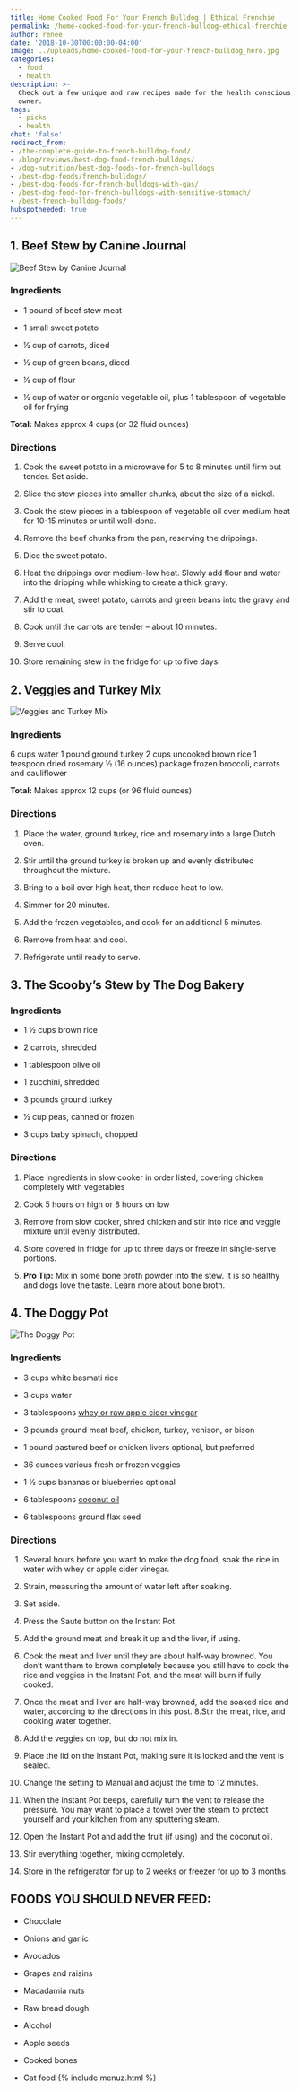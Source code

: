 ```yaml
---
title: Home Cooked Food For Your French Bulldog | Ethical Frenchie
permalink: /home-cooked-food-for-your-french-bulldog-ethical-frenchie
author: renee
date: '2018-10-30T00:00:00-04:00'
image: ../uploads/home-cooked-food-for-your-french-bulldog_hero.jpg
categories:
  - food
  - health
description: >-
  Check out a few unique and raw recipes made for the health conscious Frenchie
  owner.
tags:
  - picks
  - health
chat: 'false'
redirect_from: 
- /the-complete-guide-to-french-bulldog-food/
- /blog/reviews/best-dog-food-french-bulldogs/
- /dog-nutrition/best-dog-foods-for-french-bulldogs
- /best-dog-foods/french-bulldogs/
- /best-dog-foods-for-french-bulldogs-with-gas/
- /best-dog-food-for-french-bulldogs-with-sensitive-stomach/
- /best-french-bulldog-foods/
hubspotneeded: true
---
```

## 1. Beef Stew by Canine Journal

![Beef Stew by Canine Journal](/uploads/home-cooked-food-for-your-french-bulldog_1.jpg)

### Ingredients

- 1 pound of beef stew meat

- 1 small sweet potato

- 1⁄2 cup of carrots, diced

- 1⁄2 cup of green beans, diced

- 1⁄2 cup of flour

- 1⁄2 cup of water or organic vegetable oil, plus 1 tablespoon of vegetable oil for frying

**Total:** Makes approx 4 cups (or 32 fluid ounces)

### Directions

1. Cook the sweet potato in a microwave for 5 to 8 minutes until firm but tender. Set aside.

2. Slice the stew pieces into smaller chunks, about the size of a nickel.

3. Cook the stew pieces in a tablespoon of vegetable oil over medium heat for 10-15 minutes or until well-done.

4. Remove the beef chunks from the pan, reserving the drippings.

5. Dice the sweet potato.

6. Heat the drippings over medium-low heat. Slowly add flour and water into the dripping while whisking to create a thick gravy.

7. Add the meat, sweet potato, carrots and green beans into the gravy and stir to coat.

8. Cook until the carrots are tender – about 10 minutes.

9. Serve cool.

10. Store remaining stew in the fridge for up to five days.

## 2. Veggies and Turkey Mix

![Veggies and Turkey Mix](/uploads/home-cooked-food-for-your-french-bulldog_2.jpg)

### Ingredients

6 cups water 1 pound ground turkey 2 cups uncooked brown rice 1 teaspoon dried rosemary 1⁄2 (16 ounces) package frozen broccoli, carrots and cauliflower

**Total:** Makes approx 12 cups (or 96 fluid ounces)

### Directions

1. Place the water, ground turkey, rice and rosemary into a large Dutch oven.

2. Stir until the ground turkey is broken up and evenly distributed throughout the mixture.

3. Bring to a boil over high heat, then reduce heat to low.

4. Simmer for 20 minutes.

5. Add the frozen vegetables, and cook for an additional 5 minutes.

6. Remove from heat and cool.

7. Refrigerate until ready to serve.

## 3. The Scooby’s Stew by The Dog Bakery

### Ingredients

- 1 1⁄2 cups brown rice

- 2 carrots, shredded

- 1 tablespoon olive oil

- 1 zucchini, shredded

- 3 pounds ground turkey

- 1⁄2 cup peas, canned or frozen

- 3 cups baby spinach, chopped

### Directions

1. Place ingredients in slow cooker in order listed, covering chicken completely with vegetables

2. Cook 5 hours on high or 8 hours on low

3. Remove from slow cooker, shred chicken and stir into rice and veggie mixture until evenly distributed.

4. Store covered in fridge for up to three days or freeze in single-serve portions.

5. **Pro Tip:** Mix in some bone broth powder into the stew. It is so healthy and dogs love the taste. Learn more about bone broth.

## 4. The Doggy Pot

![The Doggy Pot](/uploads/home-cooked-food-for-your-french-bulldog_3.jpg)

### Ingredients

- 3 cups white basmati rice

- 3 cups water

- 3 tablespoons [whey or raw apple cider vinegar](https://www.amazon.com/gp/product/B003Y7A6PA/ref=as_li_qf_sp_asin_il_tl?ie=UTF8&camp=1789&creative=9325&creativeASIN=B003Y7A6PA&linkCode=as2&tag=g0c0d-20&linkId=RMHC5ZEERZ3Y3NG7)

- 3 pounds ground meat beef, chicken, turkey, venison, or bison

- 1 pound pastured beef or chicken livers optional, but preferred

- 36 ounces various fresh or frozen veggies

- 1 1⁄2 cups bananas or blueberries optional

- 6 tablespoons [coconut oil](https://wildernessfamilynaturals.com/products/cold-pressed-coconut-oil-certified-organic?ref=4)

- 6 tablespoons ground flax seed

### Directions

1. Several hours before you want to make the dog food, soak the rice in water with whey or apple cider vinegar.

2. Strain, measuring the amount of water left after soaking.

3. Set aside.

4. Press the Saute button on the Instant Pot.

5. Add the ground meat and break it up and the liver, if using.

6. Cook the meat and liver until they are about half-way browned. You don’t want them to brown completely because you still have to cook the rice and veggies in the Instant Pot, and the meat will burn if fully cooked.

7. Once the meat and liver are half-way browned, add the soaked rice and water, according to the directions in this post. 8.Stir the meat, rice, and cooking water together.

8. Add the veggies on top, but do not mix in.

9. Place the lid on the Instant Pot, making sure it is locked and the vent is sealed.

10. Change the setting to Manual and adjust the time to 12 minutes.

11. When the Instant Pot beeps, carefully turn the vent to release the pressure. You may want to place a towel over the steam to protect yourself and your kitchen from any sputtering steam.

12. Open the Instant Pot and add the fruit (if using) and the coconut oil.

13. Stir everything together, mixing completely.

14. Store in the refrigerator for up to 2 weeks or freezer for up to 3 months.

## FOODS YOU SHOULD NEVER FEED:

- Chocolate

- Onions and garlic

- Avocados

- Grapes and raisins

- Macadamia nuts

- Raw bread dough

- Alcohol

- Apple seeds

- Cooked bones

- Cat food
{% include menuz.html %}